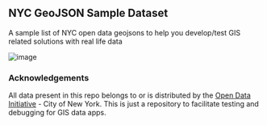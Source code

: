 ## NYC GeoJSON Sample Dataset
A sample list of NYC open data geojsons to help you develop/test GIS related solutions with real life data

![image](https://user-images.githubusercontent.com/1708961/211345275-2aa2e76e-d182-49ec-9d6a-237874c83089.png)


### Acknowledgements

All data present in this repo belongs to or is distributed by the [Open Data Initiative](https://opendata.cityofnewyork.us/) -  City of New York. This is just a repository to facilitate testing and debugging for GIS data apps.  
